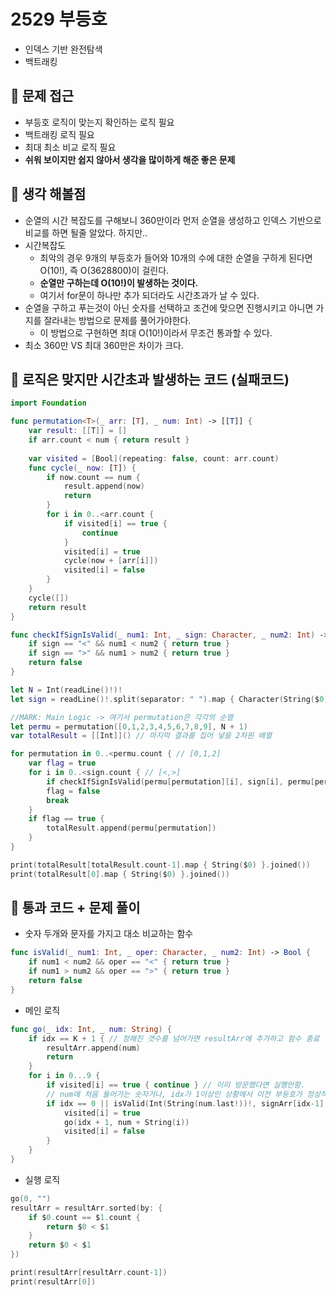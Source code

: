 # 2529 부등호
- 인덱스 기반 완전탐색
- 백트래킹

## 🍎 문제 접근
- 부등호 로직이 맞는지 확인하는 로직 필요
- 백트래킹 로직 필요
- 최대 최소 비교 로직 필요
- **쉬워 보이지만 쉽지 않아서 생각을 많이하게 해준 좋은 문제**

## 🍎 생각 해볼점
- 순열의 시간 복잡도를 구해보니 360만이라 먼저 순열을 생성하고 인덱스 기반으로 비교를 하면 될줄 알았다. 하지만..
- 시간복잡도
    - 최악의 경우 9개의 부등호가 들어와 10개의 수에 대한 순열을 구하게 된다면 O(10!), 즉 O(3628800)이 걸린다.
    - **순열만 구하는데 O(10!)이 발생하는 것이다.**
    - 여기서 for문이 하나만 추가 되더라도 시간초과가 날 수 있다.
- 순열을 구하고 푸는것이 아닌 숫자를 선택하고 조건에 맞으면 진행시키고 아니면 가지를 잘라내는 방법으로 문제를 풀어가야한다.
    - 이 방법으로 구현하면 최대 O(10!)이라서 무조건 통과할 수 있다.
- 최소 360만 VS 최대 360만은 차이가 크다.

## 🍎 로직은 맞지만 시간초과 발생하는 코드 (실패코드)
```swift
import Foundation

func permutation<T>(_ arr: [T], _ num: Int) -> [[T]] {
    var result: [[T]] = []
    if arr.count < num { return result }
    
    var visited = [Bool](repeating: false, count: arr.count)
    func cycle(_ now: [T]) {
        if now.count == num {
            result.append(now)
            return
        }
        for i in 0..<arr.count {
            if visited[i] == true {
                continue
            }
            visited[i] = true
            cycle(now + [arr[i]])
            visited[i] = false
        }
    }
    cycle([])
    return result
}

func checkIfSignIsValid(_ num1: Int, _ sign: Character, _ num2: Int) -> Bool {
    if sign == "<" && num1 < num2 { return true }
    if sign == ">" && num1 > num2 { return true }
    return false
}

let N = Int(readLine()!)!
let sign = readLine()!.split(separator: " ").map { Character(String($0)) }

//MARK: Main Logic -> 여기서 permutation은 각각의 순열
let permu = permutation([0,1,2,3,4,5,6,7,8,9], N + 1)
var totalResult = [[Int]]() // 마지막 결과를 집어 넣을 2차원 배열

for permutation in 0..<permu.count { // [0,1,2]
    var flag = true
    for i in 0..<sign.count { // [<,>]
        if checkIfSignIsValid(permu[permutation][i], sign[i], permu[permutation][i+1]) == true { continue }
        flag = false
        break
    }
    if flag == true {
        totalResult.append(permu[permutation])
    }
}

print(totalResult[totalResult.count-1].map { String($0) }.joined())
print(totalResult[0].map { String($0) }.joined())
```

## 🍎 통과 코드 + 문제 풀이
- 숫자 두개와 문자를 가지고 대소 비교하는 함수
```swift
func isValid(_ num1: Int, _ oper: Character, _ num2: Int) -> Bool {
    if num1 < num2 && oper == "<" { return true }
    if num1 > num2 && oper == ">" { return true }
    return false
}
```
- 메인 로직
```swift
func go(_ idx: Int, _ num: String) {
    if idx == K + 1 { // 정해진 갯수를 넘어가면 resultArr에 추가하고 함수 종료
        resultArr.append(num)
        return
    }
    for i in 0...9 {
        if visited[i] == true { continue } // 이미 방문했다면 실행안함.
        // num에 처음 들어가는 숫자거나, idx가 1이상인 상황에서 이전 부등호가 정상적이라면 실행된다.
        if idx == 0 || isValid(Int(String(num.last!))!, signArr[idx-1], i) == true { 
            visited[i] = true
            go(idx + 1, num + String(i))
            visited[i] = false
        }
    }
}
```
- 실행 로직
```swift
go(0, "")
resultArr = resultArr.sorted(by: {
    if $0.count == $1.count {
        return $0 < $1
    }
    return $0 < $1
})

print(resultArr[resultArr.count-1])
print(resultArr[0])
```
